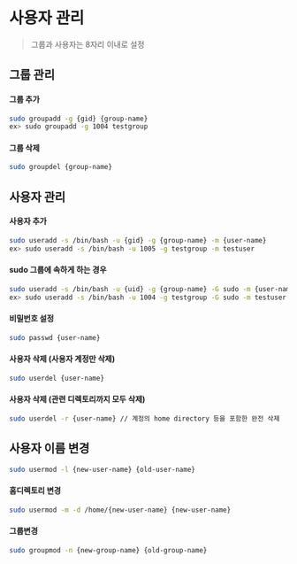 # 사용자 관리

> 그룹과 사용자는 8자리 이내로 설정

## 그룹 관리
#### 그룹 추가
```sh
sudo groupadd -g {gid} {group-name}
ex> sudo groupadd -g 1004 testgroup
```

#### 그룹 삭제
```sh
sudo groupdel {group-name}
```

## 사용자 관리
#### 사용자 추가
```sh
sudo useradd -s /bin/bash -u {gid} -g {group-name} -m {user-name}
ex> sudo useradd -s /bin/bash -u 1005 -g testgroup -m testuser
```

#### sudo 그룹에 속하게 하는 경우
```sh
sudo useradd -s /bin/bash -u {uid} -g {group-name} -G sudo -m {user-name}
ex> sudo useradd -s /bin/bash -u 1004 -g testgroup -G sudo -m testuser
```

#### 비밀번호 설정
```sh
sudo passwd {user-name}
```

#### 사용자 삭제 (사용자 계정만 삭제)
```sh
sudo userdel {user-name}
```

#### 사용자 삭제 (관련 디렉토리까지 모두 삭제)
```sh
sudo userdel -r {user-name} // 계정의 home directory 등을 포함한 완전 삭제
```

## 사용자 이름 변경
```sh
sudo usermod -l {new-user-name} {old-user-name}
```

#### 홈디렉토리 변경
```sh
sudo usermod -m -d /home/{new-user-name} {new-user-name}
```

#### 그룹변경
```sh
sudo groupmod -n {new-group-name} {old-group-name}
```
